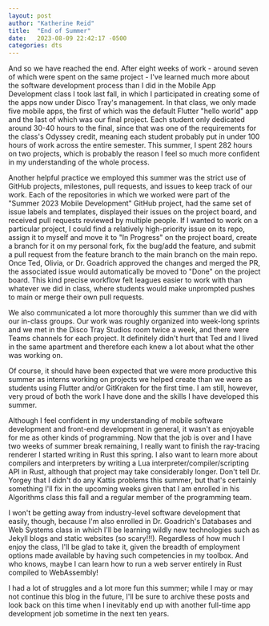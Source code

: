 ```yaml
---
layout: post
author: "Katherine Reid"
title:  "End of Summer"
date:   2023-08-09 22:42:17 -0500
categories: dts
---
```

And so we have reached the end. After eight weeks of work - around seven of which were spent on the same project - I've learned much more about the software development process than I did in the Mobile App Development class I took last fall, in which I participated in creating some of the apps now under Disco Tray's management. In that class, we only made five mobile apps, the first of which was the default Flutter "hello world" app and the last of which was our final project. Each student only dedicated around 30-40 hours to the final, since that was one of the requirements for the class's Odyssey credit, meaning each student probably put in under 100 hours of work across the entire semester. This summer, I spent 282 hours on two projects, which is probably the reason I feel so much more confident in my understanding of the whole process.

Another helpful practice we employed this summer was the strict use of GitHub projects, milestones, pull requests, and issues to keep track of our work. Each of the repositories in which we worked were part of the "Summer 2023 Mobile Development" GitHub project, had the same set of issue labels and templates, displayed their issues on the project board, and received pull requests reviewed by multiple people. If I wanted to work on a particular project, I could find a relatively high-priority issue on its repo, assign it to myself and move it to "In Progress" on the project board, create a branch for it on my personal fork, fix the bug/add the feature, and submit a pull request from the feature branch to the main branch on the main repo. Once Ted, Olivia, or Dr. Goadrich approved the changes and merged the PR, the associated issue would automatically be moved to "Done" on the project board. This kind precise workflow felt leagues easier to work with than whatever we did in class, where students would make unprompted pushes to main or merge their own pull requests.

We also communicated a lot more thoroughly this summer than we did with our in-class groups. Our work was roughly organized into week-long sprints and we met in the Disco Tray Studios room twice a week, and there were Teams channels for each project. It definitely didn't hurt that Ted and I lived in the same apartment and therefore each knew a lot about what the other was working on.

Of course, it should have been expected that we were more productive this summer as interns working on projects we helped create than we were as students using Flutter and/or GitKraken for the first time. I am still, however, very proud of both the work I have done and the skills I have developed this summer.

Although I feel confident in my understanding of mobile software development and front-end development in general, it wasn't as enjoyable for me as other kinds of programming. Now that the job is over and I have two weeks of summer break remaining, I really want to finish the ray-tracing renderer I started writing in Rust this spring. I also want to learn more about compilers and interpreters by writing a Lua interpreter/compiler/scripting API in Rust, although that project may take considerably longer. Don't tell Dr. Yorgey that I didn't do any Kattis problems this summer, but that's certainly something I'll fix in the upcoming weeks given that I am enrolled in his Algorithms class this fall and a regular member of the programming team.

I won't be getting away from industry-level software development that easily, though, because I'm also enrolled in Dr. Goadrich's Databases and Web Systems class in which I'll be learning wildly new technologies such as Jekyll blogs and static websites (so scary!!!). Regardless of how much I enjoy the class, I'll be glad to take it, given the breadth of employment options made available by having such competencies in my toolbox. And who knows, maybe I can learn how to run a web server entirely in Rust compiled to WebAssembly!

I had a lot of struggles and a lot more fun this summer; while I may or may not continue this blog in the future, I'll be sure to archive these posts and look back on this time when I inevitably end up with another full-time app development job sometime in the next ten years.
